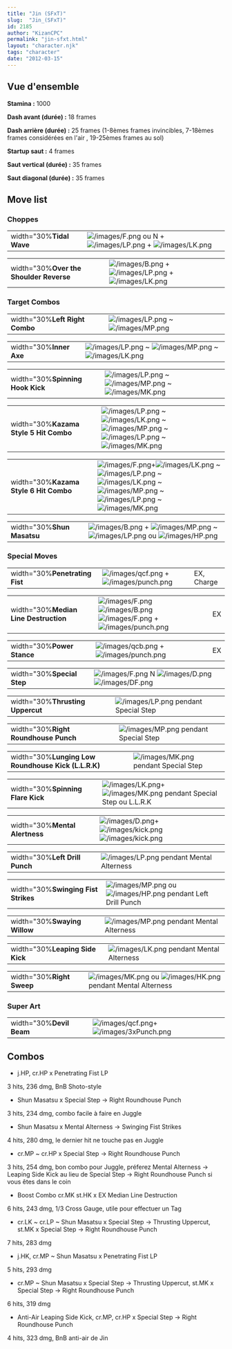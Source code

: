 ```yaml
---
title: "Jin (SFxT)"
slug:  "Jin_(SFxT)"
id: 2185
author: "KizanCPC"
permalink: "jin-sfxt.html"
layout: "character.njk"
tags: "character"
date: "2012-03-15"
---
```




## Vue d'ensemble

**Stamina :** 1000

**Dash avant (durée) :** 18 frames

**Dash arrière (durée) :** 25 frames (1-8èmes frames invincibles,
7-18èmes frames considérées en l'air , 19-25èmes frames au sol)

**Startup saut :** 4 frames

**Saut vertical (durée) :** 35 frames

**Saut diagonal (durée) :** 35 frames

## Move list

### Choppes

|                          |                                                                                                                      |
|--------------------------|----------------------------------------------------------------------------------------------------------------------|
| width="30%**Tidal Wave** | ![](/images/F.png "/images/F.png") ou N +![](/images/LP.png "/images/LP.png") + ![](/images/LK.png "/images/LK.png") |

|                                         |                                                                                                                 |
|-----------------------------------------|-----------------------------------------------------------------------------------------------------------------|
| width="30%**Over the Shoulder Reverse** | ![](/images/B.png "/images/B.png") +![](/images/LP.png "/images/LP.png") + ![](/images/LK.png "/images/LK.png") |

### Target Combos

|                                |                                                                              |
|--------------------------------|------------------------------------------------------------------------------|
| width="30%**Left Right Combo** | ![](/images/LP.png "/images/LP.png") \~ ![](/images/MP.png "/images/MP.png") |

|                         |                                                                                                                      |
|-------------------------|----------------------------------------------------------------------------------------------------------------------|
| width="30%**Inner Axe** | ![](/images/LP.png "/images/LP.png") \~ ![](/images/MP.png "/images/MP.png") \~ ![](/images/LK.png "/images/LK.png") |

|                                  |                                                                                                                      |
|----------------------------------|----------------------------------------------------------------------------------------------------------------------|
| width="30%**Spinning Hook Kick** | ![](/images/LP.png "/images/LP.png") \~ ![](/images/MP.png "/images/MP.png") \~ ![](/images/MK.png "/images/MK.png") |

|                                        |                                                                                                                                                                                                      |
|----------------------------------------|------------------------------------------------------------------------------------------------------------------------------------------------------------------------------------------------------|
| width="30%**Kazama Style 5 Hit Combo** | ![](/images/LP.png "/images/LP.png") \~ ![](/images/LK.png "/images/LK.png") \~ ![](/images/MP.png "/images/MP.png") \~ ![](/images/LP.png "/images/LP.png") \~ ![](/images/MK.png "/images/MK.png") |

|                                        |                                                                                                                                                                                                                                                                                 |
|----------------------------------------|---------------------------------------------------------------------------------------------------------------------------------------------------------------------------------------------------------------------------------------------------------------------------------|
| width="30%**Kazama Style 6 Hit Combo** | ![](/images/F.png "/images/F.png")+![](/images/LK.png "/images/LK.png") \~ ![](/images/LP.png "/images/LP.png") \~ ![](/images/LK.png "/images/LK.png") \~ ![](/images/MP.png "/images/MP.png") \~ ![](/images/LP.png "/images/LP.png") \~ ![](/images/MK.png "/images/MK.png") |

|                            |                                                                                                                                                           |
|----------------------------|-----------------------------------------------------------------------------------------------------------------------------------------------------------|
| width="30%**Shun Masatsu** | ![](/images/B.png "/images/B.png") + ![](/images/MP.png "/images/MP.png") \~ ![](/images/LP.png "/images/LP.png") ou ![](/images/HP.png "/images/HP.png") |

### Special Moves

|                                |                                                                                     |            |
|--------------------------------|-------------------------------------------------------------------------------------|------------|
| width="30%**Penetrating Fist** | ![](/images/qcf.png "/images/qcf.png") + ![](/images/punch.png "/images/punch.png") | EX, Charge |

|                                       |                                                                                                                                                     |     |
|---------------------------------------|-----------------------------------------------------------------------------------------------------------------------------------------------------|-----|
| width="30%**Median Line Destruction** | ![](/images/F.png "/images/F.png")![](/images/B.png "/images/B.png")![](/images/F.png "/images/F.png") + ![](/images/punch.png "/images/punch.png") | EX  |

|                            |                                                                                     |     |
|----------------------------|-------------------------------------------------------------------------------------|-----|
| width="30%**Power Stance** | ![](/images/qcb.png "/images/qcb.png") + ![](/images/punch.png "/images/punch.png") | EX  |

|                            |                                                                                                              |
|----------------------------|--------------------------------------------------------------------------------------------------------------|
| width="30%**Special Step** | ![](/images/F.png "/images/F.png") N ![](/images/D.png "/images/D.png") ![](/images/DF.png "/images/DF.png") |

|                                  |                                                           |
|----------------------------------|-----------------------------------------------------------|
| width="30%**Thrusting Uppercut** | ![](/images/LP.png "/images/LP.png") pendant Special Step |

|                                      |                                                           |
|--------------------------------------|-----------------------------------------------------------|
| width="30%**Right Roundhouse Punch** | ![](/images/MP.png "/images/MP.png") pendant Special Step |

|                                                     |                                                           |
|-----------------------------------------------------|-----------------------------------------------------------|
| width="30%**Lunging Low Roundhouse Kick (L.L.R.K)** | ![](/images/MK.png "/images/MK.png") pendant Special Step |

|                                   |                                                                                                           |
|-----------------------------------|-----------------------------------------------------------------------------------------------------------|
| width="30%**Spinning Flare Kick** | ![](/images/LK.png "/images/LK.png")+![](/images/MK.png "/images/MK.png") pendant Special Step ou L.L.R.K |

|                                |                                                                                                                      |
|--------------------------------|----------------------------------------------------------------------------------------------------------------------|
| width="30%**Mental Alertness** | ![](/images/D.png "/images/D.png")+ ![](/images/kick.png "/images/kick.png")![](/images/kick.png "/images/kick.png") |

|                                |                                                               |
|--------------------------------|---------------------------------------------------------------|
| width="30%**Left Drill Punch** | ![](/images/LP.png "/images/LP.png") pendant Mental Alterness |

|                                     |                                                                                                       |
|-------------------------------------|-------------------------------------------------------------------------------------------------------|
| width="30%**Swinging Fist Strikes** | ![](/images/MP.png "/images/MP.png") ou ![](/images/HP.png "/images/HP.png") pendant Left Drill Punch |

|                              |                                                               |
|------------------------------|---------------------------------------------------------------|
| width="30%**Swaying Willow** | ![](/images/MP.png "/images/MP.png") pendant Mental Alterness |

|                                 |                                                               |
|---------------------------------|---------------------------------------------------------------|
| width="30%**Leaping Side Kick** | ![](/images/LK.png "/images/LK.png") pendant Mental Alterness |

|                           |                                                                                                       |
|---------------------------|-------------------------------------------------------------------------------------------------------|
| width="30%**Right Sweep** | ![](/images/MK.png "/images/MK.png") ou ![](/images/HK.png "/images/HK.png") pendant Mental Alterness |

### Super Art

|                          |                                                                                       |
|--------------------------|---------------------------------------------------------------------------------------|
| width="30%**Devil Beam** | ![](/images/qcf.png "/images/qcf.png")+![](/images/3xPunch.png "/images/3xPunch.png") |

## Combos

- j.HP, cr.HP x Penetrating Fist LP

3 hits, 236 dmg, BnB Shoto-style

- Shun Masatsu x Special Step -\> Right Roundhouse Punch

3 hits, 234 dmg, combo facile à faire en Juggle

- Shun Masatsu x Mental Alterness -\> Swinging Fist Strikes

4 hits, 280 dmg, le dernier hit ne touche pas en Juggle

- cr.MP \~ cr.HP x Special Step -\> Right Roundhouse Punch

3 hits, 254 dmg, bon combo pour Juggle, préferez Mental Alterness -\>
Leaping Side Kick au lieu de Special Step -\> Right Roundhouse Punch si
vous êtes dans le coin

- Boost Combo cr.MK st.HK x EX Median Line Destruction

6 hits, 243 dmg, 1/3 Cross Gauge, utile pour effectuer un Tag

- cr.LK \~ cr.LP \~ Shun Masatsu x Special Step -\> Thrusting Uppercut,
  st.MK x Special Step -\> Right Roundhouse Punch

7 hits, 283 dmg

- j.HK, cr.MP \~ Shun Masatsu x Penetrating Fist LP

5 hits, 293 dmg

- cr.MP \~ Shun Masatsu x Special Step -\> Thrusting Uppercut, st.MK x
  Special Step -\> Right Roundhouse Punch

6 hits, 319 dmg

- Anti-Air Leaping Side Kick, cr.MP, cr.HP x Special Step -\> Right
  Roundhouse Punch

4 hits, 323 dmg, BnB anti-air de Jin
